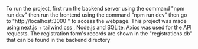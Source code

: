 To run the project, first run the backend server using the command  "npm run dev" then run the frontend using the command "npm run dev" then go to "http://localhost:3000 " to access the webpage. 
This project was made using next.js + tailwind.css , Node.js and SQLite. Axios was used for the API requests.  The registration form's records are shown in the "registrations.db" that can be found in the backend directory   
 
